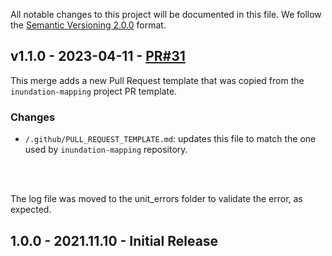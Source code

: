 All notable changes to this project will be documented in this file.
We follow the [Semantic Versioning 2.0.0](http://semver.org/) format.



## v1.1.0 - 2023-04-11 - [PR#31](https://github.com/NOAA-OWP/ras2fim/pull/31)

This merge adds a new Pull Request template that was copied from the `inundation-mapping` project PR template.

### Changes
- `/.github/PULL_REQUEST_TEMPLATE.md`: updates this file to match the one used by `inundation-mapping` repository.

<br/><br/>

The log file was moved to the unit_errors folder to validate the error, as expected.
## 1.0.0 - 2021.11.10 - Initial Release
